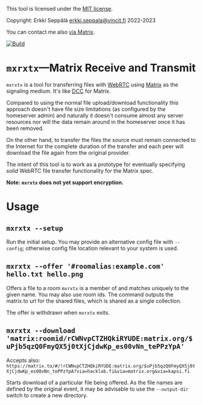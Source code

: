 This tool is licensed under the [MIT license](LICENSE.MIT).

Copyright: Erkki Seppälä <erkki.seppala@vincit.fi> 2022-2023

You can contact me also [via
Matrix](https://matrix.to/#/@flux:matrix.org).

[![Build](https://github.com/eras/mxrxtx/actions/workflows/build.yaml/badge.svg)](https://github.com/eras/mxrxtx/actions/workflows/build.yaml)

# `mxrxtx`—Matrix Receive and Transmit

`mxrxtx` is a tool for transferring files with
[WebRTC](https://webrtc.org) using [Matrix](https://matrix.org) as the
signaling medium. It's like
[DCC](https://en.wikipedia.org/wiki/Direct_Client-to-Client) for
Matrix.

Compared to using the normal file upload/download functionality this
approach doesn't have file size limitations (as configured by the
homeserver admin) and naturally it doesn't consume almost any server
resources nor will the data remain around in the homeserver once it
has been removed.

On the other hand, to transfer the files the source must remain
connected to the Internet for the complete duration of the transfer
and each peer will download the file again from the original provider.

The intent of this tool is to work as a prototype for eventually
specifying _solid_ WebRTC file transfer functionality for the Matrix
spec.

__Note: `mxrxtx` does not yet support encryption.__

# Usage
## `mxrxtx --setup`
Run the initial setup. You may provide an alternative config file with
`--config`; otherwise config file location relevant to your system is
used.
## `mxrxtx --offer '#roomalias:example.com' hello.txt hello.png`
Offers a file to a room `mxrxtx` is a member of and matches uniquely to
the given name. You may also use room ids. The command outputs the
matrix.to url for the shared files, which is shared as a single
collection.

The offer is withdrawn when `mxrxtx` exits.
## `mxrxtx --download 'matrix:roomid/rCWNvpCTZHQkiRYUDE:matrix.org/$uPjb5qzQ0FmyQX5j0tXjCjdwKp_es00vNn_tePPzYpA'`
Accepts also: `https://matrix.to/#/!rCWNvpCTZHQkiRYUDE:matrix.org/$uPjb5qzQ0FmyQX5j0tXjCjdwKp_es00vNn_tePPzYpA?via=hacklab.fi&via=matrix.org&via=kapsi.fi`

Starts download of a particular file being offered. As the file names
are defined by the original event, it may be advisable to use the
`--output-dir` switch to create a new directory.

